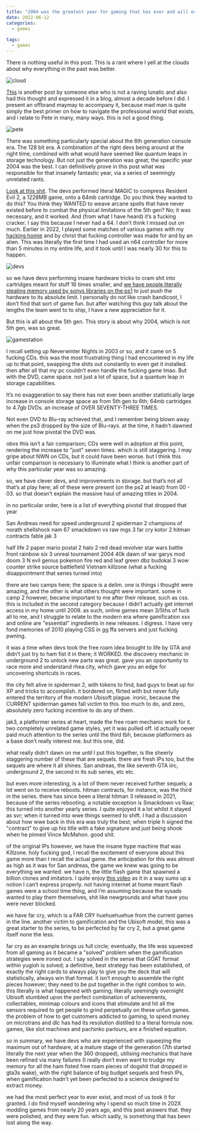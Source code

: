 ```yaml
---
title: "2004 was the greatest year for gaming that has ever and will ever happen"
date: 2022-06-12
categories:
  - games
  
tags:
  - games
---
```


There is nothing useful in this post. This is a rant where I yell at the clouds about why everything in the past was better. 

![cloud](/assets/images/2004/oldmancloud.png)

[This](https://www.gamespot.com/articles/why-2004-was-the-best-year-in-gaming/1100-6424377) is another post by someone else who is not a raving lunatic and also had this thought and expressed it in a blog, almost a decade before I did. I present an offbrand maymay to accompany it, because mad man is quite simply the best primer on how to navigate the professional world that exists, and i relate to Pete in many, many ways. this is not a good thing.

![pete](/assets/images/2004/pete.png)

There was something particularly special about the 6th generation console era. The 128 bit era. A combination of the right devs being around at the right time, combined with what would have seemed like quantum leaps in storage technology. But not just the generation was great; the specific year 2004 was the best. I can definitively prove in this post what was responsible for that insanely fantastic year, via a series of seemingly unrelated rants. 


[Look at this shit](https://www.youtube.com/watch?v=BaX5YUZ5FLk). The devs performed literal MAGIC to compress Resident Evil 2, a 1228MB game, onto a 64mb cartridge. Do you think they wanted to do this? You think they WANTED to weave arcane spells that have never existed before to combat the physical limitations of the 5th gen? No; it was necessary, and it worked. And (from what I have heard) it’s a fucking cracker. I say this because I never had a 64. I don’t think I missed out on much. Earlier in 2022, I played some matches of various games with my [hacking homie](https://kymb0.github.io/) and by christ that fucking controller was made for and by an alien. This was literally the first time I had used an n64 controller for more than 5 minutes in my entire life, and it took until I was nearly 30 for this to happen. 

![devs](/assets/images/2004/devs.png)

so we have devs performing insane hardware tricks to cram shit into cartridges meant for stuff 16 times smaller, and [we have people literally stealing memory used by sonys libraries on the ps1](https://www.youtube.com/watch?v=izxXGuVL21o) to  just push the hardware to its absolute limit. I personally do not like crash bandicoot, I don’t find that sort of game fun. but after watching this guy talk about the lengths the team went to to ship, I have a new appreciation for it.

But this is all about the 5th gen. This story is about why 2004, which is not 5th gen, was so great.  

![gamestation](/assets/images/ps2/gamestation.png)

I recall setting up Neverwinter Nights in 2003 or so, and it came on 5 fucking CDs. this was the most frustrating thing I had encountered in my life up to that point, swapping the shits out constantly to even get it installed. then after all that my pc couldn’t even handle the fucking game lmao. But with the DVD, came space. not just a lot of space, but a quantum leap in storage capabilities. 

It’s no exaggeration to say there has not ever been another statistically large increase in console storage space as from 5th gen to 6th; 64mb cartridges to 4.7gb DVDs. an increase of OVER SEVENTY-THREE TIMES. 

Not even DVD to Blu-ray achieved that, and I remember being blown away when the ps3 dropped by the size of Blu-rays. at the time, it hadn’t dawned on me just how pivotal the DVD was.

obvs this isn’t a fair comparison; CDs were well in adoption at this point, rendering the increase to "just" seven times. which is still staggering. I may gripe about NWN on CDs, but it could have been worse. but I think this unfair comparison is necessary to illuminate what I think is another part of why this particular year was so amazing. 


so, we have clever devs, and improvements in storage. but that’s not all that’s at play here; all of these were present (on the ps2 at least) from 00 - 03. so that doesn’t explain the massive haul of amazing titles in 2004.

in no particular order, here is a list of everything pivotal that dropped that year

San Andreas
need for speed underground 2
spiderman 2
champions of norath
shellshock nam 67
smackdown vs raw
mgs 3
far cry
kotor 2
hitman contracts
fable
jak 3

half life 2
paper mario
postal 2
halo 2
red dead revolver
star wars battle front
rainbow six 3
unreal tournament 2004
40k dawn of war
garys mod
doom 3
N
evil genius
pokemon fire red and leaf green
dbz budokai 3
wow
counter strike source
battlefield Vietnam
killzone (what a fucking disappointment that series turned into)

there are two camps here; the space is a delim. one is things i thought were amazing, and the other is what others thought were important. some in camp 2 however, became important to me after their release, such as css. this is included in the second category because I didn’t actually get internet access in my home until 2009. as such, online games mean 3/5ths of fuck all to me, and I struggle to relate to the modern era where gamification xxx and online are "essential" ingredients in new releases. I digress. I have very fond memories of 2010 playing CSS in gg ffa servers and just fucking pwning.

it was a time when devs took the free roam idea brought to life by GTA and didn’t just try to ham fist it in there; it WORKED. the discovery mechanic in underground 2 to unlock new parts was great. gave you an opportunity to race more and understand rhea city, which gave you an edge for uncovering shortcuts in races. 

the city felt alive in spiderman 2, with tokens to find, bad guys to beat up for XP and tricks to accomplish. it bordered on, flirted with but never fully entered the territory of the modern Ubisoft plague. ironic, because the CURRENT spiderman games fall victim to this. too much to do, and zero, absolutely zero fucking incentive to do any of them. 

jak3, a platformer series at heart, made the free roam mechanic work for it. two completely unrelated game styles, yet it was pulled off. id actually never paid much attention to the series until the third tbh, because platformers as a base don’t really interest me. but this one, did.

what really didn’t dawn on me until I put this together, is the sheerly staggering number of these that are sequels. there are fresh IPs too, but the sequels are where it all shines. San andreas, the like seventh GTA iirc, underground 2, the second in its sub series, etc etc. 

but even more interesting, is a lot of them never received further sequels; a lot went on to receive reboots. hitman contracts, for instance, was the third in the series. there has since been a literal hitman 3 released in 2021, because of the series rebooting. a notable exception is Smackdown vs Raw; this turned into another yearly series. I quite enjoyed it a lot whilst it stayed as svr; when it turned into wwe things seemed to shift. I had a discussion about how wwe back in this era was truly the best; when triple h signed the "contract" to give up his title with a fake signature and just being shook when he pinned Vince McMahon. good shit.

of the original IPs however, we have the insane hype machine that was Killzone. holy fucking god, I recall the excitement of everyone about this game more than I recall the actual game. the anticipation for this was almost as high as it was for San andreas, the game we knew was going to be everything we wanted. we have n, the little flash game that spawned a billion clones and imitators. I quite enjoy [this video](https://www.youtube.com/watch?v=uhvey_FjtXA) as it in a way sums up a notion I can’t express properly. not having internet at home meant flash games were a school time thing, and I’m assuming because the sysads wanted to play them themselves, shit like newgrounds and what have you were never blocked. 

we have far cry, which is a FAR CRY huehuehuehue from the current games in the line. another victim to gamification and the Ubisoft model, this was a great starter to the series, to be perfected by far cry 2, but a great game itself none the less. 

far cry as an example brings us full circle; eventually, the life was squeezed from all gaming as it became a "solved" problem when the gamification strategies were ironed out. I say solved in the sense that GOAT format within yugioh is solved; a definitive, best strategy has been established, of exactly the right cards to always play to give you the deck that will statistically, always win that format. it isn’t enough to assemble the right pieces however; they need to be put together in the right combos to win. this literally is what happened with gaming; literally seemingly overnight Ubisoft stumbled upon the perfect combination of achievements, collectables, minimap colours and icons that stimulate and hit all the sensors required to get people to grind perpetually on these unfun games. the problem of how to get customers addicted to gaming, to spend money on microtrans and dlc has had its resolution distilled to a literal formula now. games, like slot machines and pachinko parlours, are a finished equation.   

so in summary, we have devs who are experienced with squeezing the maximum out of hardware, at a mature stage of the generation (7th started literally the next year when the 360 dropped), utilising mechanics that have been refined via many failures (I really don’t even want to trudge my memory for all the ham fisted free roam pieces of dogshit that dropped in gta3s wake), with the right balance of big budget sequels and fresh IPs, when gamification hadn’t yet been perfected to a science designed to extract money.

we had the most perfect year to ever exist, and most of us took it for granted. I do find myself wondering why I spend so much time in 202X modding games from nearly 20 years ago, and this post answers that. they were polished, and they were fun. which sadly, is something that has been lost along the way.
